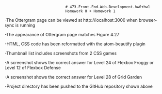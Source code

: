                                 # 473-Front-End-Web-Development-hw0+hw1
                                Homework 0 + Homework 1

-The Ottergram page can be viewed at http://localhost:3000  when browser-sync is running

-The appearance of Ottergram page matches Figure 4.27

-HTML, CSS code has been reformatted with the atom-beautify plugin

-Thumbnail list includes screenshots from 2 CSS games

-A screenshot shows the correct answer for Level 24 of Flexbox Froggy or
 Level 12 of Flexbox Defense

-A screenshot shows the correct answer for Level 28 of Grid Garden

-Project directory has been pushed to the GitHub repository shown above
